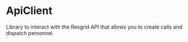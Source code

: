 # ApiClient
Library to interact with the Resgrid API that allows you to create calls and dispatch personnel. 
